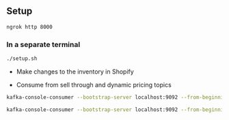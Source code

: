 ## Setup

```sh
ngrok http 8000
```

### In a separate terminal

```sh
./setup.sh
```

- Make changes to the inventory in Shopify

- Consume from sell through and dynamic pricing topics

```sh
kafka-console-consumer --bootstrap-server localhost:9092 --from-beginning --topic SellThroughConnnector-success | jq
```

```sh
kafka-console-consumer --bootstrap-server localhost:9092 --from-beginning --topic DynamicPricingConnnector-success | jq
```